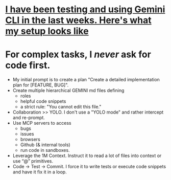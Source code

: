 # [I have been testing and using Gemini CLI in the last weeks. Here's what my setup looks like](https://x.com/_philschmid/status/1937887668710355265)

# For complex tasks, I *never* ask for code first. 

*  My initial prompt is to create a plan 
     "Create a detailed implementation plan for [FEATURE, BUG]".
* Create multiple hierarchical GEMINI md files defining 
  * roles
  * helpful code snippets
  * a strict rule: "You cannot edit this file."
* Collaboration >> YOLO. I don't use a "YOLO mode" and rather intercept and re-prompt.
* Use MCP servers to access 
  * bugs
  * issues
  * browsers
  * Github (& internal tools)
  * run code in sandboxes.
* Leverage the 1M Context. Instruct it to read a lot of files into context or use “@” primitives.
* Code → Test → Commit. I force it to write tests or execute code snippets and have it fix it in a loop.


